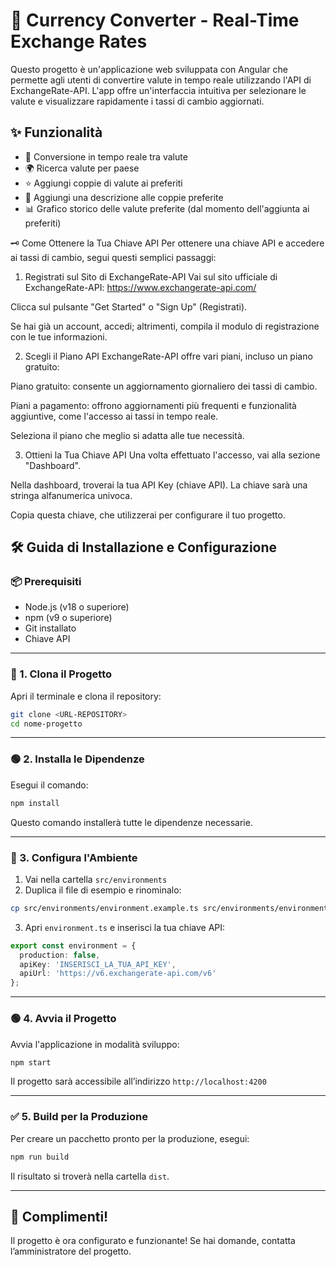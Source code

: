 # 💱 Currency Converter - Real-Time Exchange Rates

Questo progetto è un'applicazione web sviluppata con Angular che permette agli utenti di convertire valute in tempo reale utilizzando l'API di ExchangeRate-API. L'app offre un'interfaccia intuitiva per selezionare le valute e visualizzare rapidamente i tassi di cambio aggiornati.

## ✨ Funzionalità
- 💱 Conversione in tempo reale tra valute
- 🌍 Ricerca valute per paese
- ⭐ Aggiungi coppie di valute ai preferiti
- 📝 Aggiungi una descrizione alle coppie preferite
- 📊 Grafico storico delle valute preferite (dal momento dell'aggiunta ai preferiti)


🗝️ Come Ottenere la Tua Chiave API
Per ottenere una chiave API e accedere ai tassi di cambio, segui questi semplici passaggi:

1. Registrati sul Sito di ExchangeRate-API
Vai sul sito ufficiale di ExchangeRate-API: https://www.exchangerate-api.com/

Clicca sul pulsante "Get Started" o "Sign Up" (Registrati).

Se hai già un account, accedi; altrimenti, compila il modulo di registrazione con le tue informazioni.

2. Scegli il Piano API
ExchangeRate-API offre vari piani, incluso un piano gratuito:

Piano gratuito: consente un aggiornamento giornaliero dei tassi di cambio.

Piani a pagamento: offrono aggiornamenti più frequenti e funzionalità aggiuntive, come l'accesso ai tassi in tempo reale.

Seleziona il piano che meglio si adatta alle tue necessità.

3. Ottieni la Tua Chiave API
Una volta effettuato l'accesso, vai alla sezione "Dashboard".

Nella dashboard, troverai la tua API Key (chiave API). La chiave sarà una stringa alfanumerica univoca.

Copia questa chiave, che utilizzerai per configurare il tuo progetto.

## 🛠️ Guida di Installazione e Configurazione

### 📦 Prerequisiti
- Node.js (v18 o superiore)
- npm (v9 o superiore)
- Git installato
- Chiave API
---

### 🚀 1. Clona il Progetto
Apri il terminale e clona il repository:
```bash
git clone <URL-REPOSITORY>
cd nome-progetto
```

---

### 🟢 2. Installa le Dipendenze
Esegui il comando:
```bash
npm install
```
Questo comando installerà tutte le dipendenze necessarie.

---

### 📝 3. Configura l'Ambiente
1. Vai nella cartella `src/environments`
2. Duplica il file di esempio e rinominalo:
```bash
cp src/environments/environment.example.ts src/environments/environment.ts
```
3. Apri `environment.ts` e inserisci la tua chiave API:
```typescript
export const environment = {
  production: false,
  apiKey: 'INSERISCI_LA_TUA_API_KEY',
  apiUrl: 'https://v6.exchangerate-api.com/v6'
};
```

---

### 🟢 4. Avvia il Progetto
Avvia l'applicazione in modalità sviluppo:
```bash
npm start
```
Il progetto sarà accessibile all’indirizzo `http://localhost:4200`

---

### ✅ 5. Build per la Produzione
Per creare un pacchetto pronto per la produzione, esegui:
```bash
npm run build
```
Il risultato si troverà nella cartella `dist`.

---

## 🎉 Complimenti!
Il progetto è ora configurato e funzionante! Se hai domande, contatta l’amministratore del progetto.

